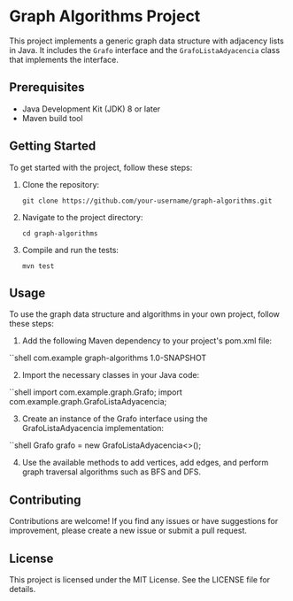 # Graph Algorithms Project

This project implements a generic graph data structure with adjacency lists in Java. It includes the `Grafo` interface and the `GrafoListaAdyacencia` class that implements the interface.

## Prerequisites

- Java Development Kit (JDK) 8 or later
- Maven build tool

## Getting Started

To get started with the project, follow these steps:

1. Clone the repository:

   ```shell
   git clone https://github.com/your-username/graph-algorithms.git

2. Navigate to the project directory:

   ```shell
   cd graph-algorithms

3. Compile and run the tests:
   
   ```shell
   mvn test

## Usage

To use the graph data structure and algorithms in your own project, follow these steps:

1. Add the following Maven dependency to your project's pom.xml file:
   
  ``shell
  <dependency>
    <groupId>com.example</groupId>
    <artifactId>graph-algorithms</artifactId>
    <version>1.0-SNAPSHOT</version>
  </dependency>
  
2. Import the necessary classes in your Java code:
   
  ``shell
  import com.example.graph.Grafo;
  import com.example.graph.GrafoListaAdyacencia;
  
3. Create an instance of the Grafo interface using the GrafoListaAdyacencia implementation:
   
  ``shell
  Grafo<String> grafo = new GrafoListaAdyacencia<>();

4. Use the available methods to add vertices, add edges, and perform graph traversal algorithms such as BFS and DFS.
  
## Contributing

Contributions are welcome! If you find any issues or have suggestions for improvement, please create a new issue or submit a pull request.
  
## License 
  
This project is licensed under the MIT License. See the LICENSE file for details.


  

